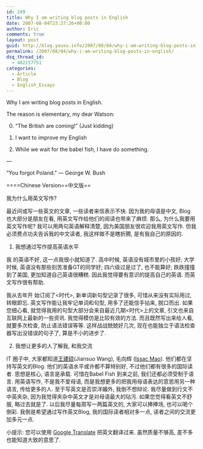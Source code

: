 ```yaml
---
id: 249
title: Why I am writing blog posts in English
date: 2007-08-04T23:27:26+00:00
author: Eric
comments: true
layout: post
guid: http://blog.youxu.info/2007/08/04/why-i-am-writing-blog-posts-in-english/
permalink: /2007/08/04/why-i-am-writing-blog-posts-in-english/
dsq_thread_id:
  - 482157751
categories:
  - Article
  - Blog
  - English_Essays
---
```

Why I am writing blog posts in English.

The reason is elementary, my dear Watson:

0. &#8220;The British are coming!&#8221; (Just kidding)

1. I want to improve my English

2. While we wait for the babel fish, I have do something.

&#8212;
  
&#8220;You forgot Poland.&#8221; — George W. Bush

====Chinese Version==中文版==

我为什么用英文写作?

最近间或写一些英文的文章, 一些读者来信表示不快. 因为我的母语是中文, Blog 也大部分是朋友在看, 用英文写作给他们的阅读也带来了麻烦. 那么, 为什么我要用英文写作呢? 我可以用两句英语解释清楚, 因为美国朋友很欢迎我用英文写作. 但我必须费点功夫告诉我的中文读者, 我这样做不是瞎折腾, 是有我自己的原因的.

1. 我想通过写作提高英语水平

我 的英语不好, 这一点我很小就知道了. 高中时候, 英语没有城市里的小孩好; 大学时候, 英语没有那些刻苦准备GT的同学好; 四六级过是过了, 也不能算好; 跌跌撞撞到了美国, 更加知道自己英语很糟糕. 因此我觉得要有意识的提高自己的英语. 而英文写作很有帮助.

我从去年开 始订阅了<时代>, 新单词新句型记录了很多, 可惜从来没有实际用过, 转眼即忘. 英文写作能让我牢记单词和句型, 用多了还能信手拈来, 脱口而出. 如果您细心看, 就觉得我用的句型大部分会来自最近几期<时代>上的文章, 引文也来自互联网上最新的一些资讯. 我觉得模仿是比较有效的方法. 而且既然写出来给人看, 就要多次检查, 防止语法错误等等. 这样战战兢兢好几次, 现在也能独立于语法检查器写出没错误的句子了, 算是不小的进步了.

2. 我想让更多的人了解我, 和我交流

IT 圈子中, 大家都知道[王建硕](http://home.wangjianshuo.com/)(Jiansuo Wang), 毛向辉 ([Issac Mao](http://www.isaacmao.com/meta/)). 他们都在坚持写英文的Blog. 他们的英语水平或许都不算特别好, 不过他们都有很多的国际读者. 思想是核心, 语言是承载. 可惜在Babel Fish 到来之前, 我们还都必须受制于语言. 用英语写作, 不是我不爱母语, 而是我想更多的把我用母语表达的意思用另一种语言, 传给更多的人. 至于写英文是否崇洋媚外, 我倒不想辩论. 我尽量做到行文不中英夹杂, 因为我觉得夹杂中英文才是对母语最大的玷污. 如果您觉得看英文不舒服, 略过去就是了. 以后我尽量每周写一两篇英文的, 大家可以捧捧场, 也可以喝个倒彩. 我倒是希望通过写作英文Blog, 我的国际读者相对多一点, 读者之间的交流更加多元一点.

小提示: 您可以使用 <a href="http://www.google.com/translate?u=http%3A%2F%2Fblog.youxu.info&langpair=en%7Czh-CN&hl=en&ie=UTF8" target="_blank">Google Translate</a> 把英文翻译过来. 虽然质量不够高, 差不多也能知道大致的意思了.